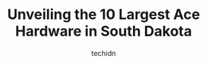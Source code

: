 ---
layout: ampstory
image: https://i0.wp.com/www.depkes.org/wp-content/uploads/2023/06/ace-hardware-0-in-south-dakota-1685968983.jpeg?resize=640,853
author: techidn
featured: false
description: Discover the impressive array of Ace Hardware options in South Dakota, where you can find 10 of the largest Ace Hardware establishments in the area. From renowned classics to hidden gems, So
title: Unveiling the 10 Largest Ace Hardware in South Dakota
cover:
   title: Unveiling the 10 Largest Ace Hardware in South Dakota
   subtitle: Rickpate
   background: https://www.depkes.org/wp-content/uploads/2023/06/ace-hardware-0-in-south-dakota-1685968983.jpeg

pages: 
 - layout: thirds
   top: <h1>#1 Nybergs Ace - 10th & Sycamore</h1>
   bottom: "<p>I love having a series of hometown stores like this.  It makes it easy to find whatever I need for any project.  Always good prices.  Always friendly service.</p>"
   background: https://www.depkes.org/wp-content/uploads/2023/06/ace-hardware-1-in-south-dakota-1685968984.jpeg
   backgroundblur: true
 - layout: thirds
   top: <h1>#2 Ace Hardware East of Rapid City</h1>
   bottom: "<p>1602 E Saint Patrick St, Rapid City, SD 57703, United States</p>"
   background: https://www.depkes.org/wp-content/uploads/2023/06/ace-hardware-2-in-south-dakota-1685968984.png
   cta:
      link: https://www.depkes.org/blog/unveiling-the-10-largest-ace-hardware-in-south-dakota/
      text: Unveiling the 10 Largest Ace Hardware in South Dakota
 - layout: thirds
   top: <h1>#3 Ace Hardware West of Rapid City</h1>
   bottom: "<p>1724 W Main St, Rapid City, SD 57702, United States</p>"
   background: https://www.depkes.org/wp-content/uploads/2023/06/ace-hardware-3-in-south-dakota-1685968984.jpeg
   cta:
      link: https://www.depkes.org/blog/unveiling-the-10-largest-ace-hardware-in-south-dakota/
      text: Unveiling the 10 Largest Ace Hardware in South Dakota
 - layout: thirds
   top: <h1>#4 Hot Springs Ace Hardware</h1>
   bottom: "<p>207 S Chicago St, Hot Springs, SD 57747, United States</p>"
   background: https://images.unsplash.com/photo-1522441815192-d9f04eb0615c?ixlib=rb-4.0.3&ixid=MnwxMjA3fDB8MHxwaG90by1wYWdlfHx8fGVufDB8fHx8&auto=format&fit=crop&w=640&h=853&q=80
   cta:
      link: https://www.depkes.org/blog/unveiling-the-10-largest-ace-hardware-in-south-dakota/
      text: Unveiling the 10 Largest Ace Hardware in South Dakota
 - layout: thirds
   top: <h1>#5 Brandon Ace Hardware</h1>
   bottom: "<p>304 S Splitrock Blvd, Brandon, SD 57005, United States</p>"
   background: https://images.unsplash.com/photo-1462556791646-c201b8241a94?ixlib=rb-4.0.3&ixid=MnwxMjA3fDB8MHxwaG90by1wYWdlfHx8fGVufDB8fHx8&auto=format&fit=crop&w=640&h=853&q=80
   cta:
      link: https://www.depkes.org/blog/unveiling-the-10-largest-ace-hardware-in-south-dakota/
      text: Unveiling the 10 Largest Ace Hardware in South Dakota
 - layout: thirds
   top: <h1>#6 Custer Ace Hardware</h1>
   bottom: "<p>833 Mt Rushmore Rd, Custer, SD 57730, United States</p>"
   background: https://images.unsplash.com/photo-1602536052359-ef94c21c5948?ixlib=rb-4.0.3&ixid=MnwxMjA3fDB8MHxwaG90by1wYWdlfHx8fGVufDB8fHx8&auto=format&fit=crop&w=640&h=853&q=80
   cta:
      link: https://www.depkes.org/blog/unveiling-the-10-largest-ace-hardware-in-south-dakota/
      text: Unveiling the 10 Largest Ace Hardware in South Dakota
 - layout: thirds
   top: <h1>#7 Sturgis Ace Hardware</h1>
   bottom: "<p>2222 Junction Ave, Sturgis, SD 57785, United States</p>"
   background: https://images.unsplash.com/photo-1541356665065-22676f35dd40?ixlib=rb-4.0.3&ixid=MnwxMjA3fDB8MHxwaG90by1wYWdlfHx8fGVufDB8fHx8&auto=format&fit=crop&w=640&h=853&q=80
   cta:
      link: https://www.depkes.org/blog/unveiling-the-10-largest-ace-hardware-in-south-dakota/
      text: Unveiling the 10 Largest Ace Hardware in South Dakota
 - layout: thirds
   middle: Continue reading...
   background: https://images.unsplash.com/photo-1510906594845-bc082582c8cc?ixlib=rb-4.0.3&ixid=MnwxMjA3fDB8MHxwaG90by1wYWdlfHx8fGVufDB8fHx8&auto=format&fit=crop&w=640&h=853&q=80
   cta:
      link: https://www.depkes.org/blog/unveiling-the-10-largest-ace-hardware-in-south-dakota/
      text: Unveiling the 10 Largest Ace Hardware in South Dakota
      
---